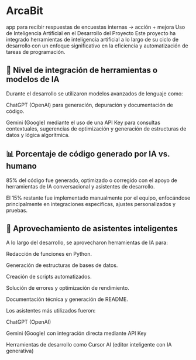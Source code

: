# ArcaBit
app para recibir respuestas de encuestas internas → acción + mejora
Uso de Inteligencia Artificial en el Desarrollo del Proyecto
Este proyecto ha integrado herramientas de inteligencia artificial a lo largo de su ciclo de desarrollo con un enfoque significativo en la eficiencia y automatización de tareas de programación.

##  🔎 Nivel de integración de herramientas o modelos de IA
Durante el desarrollo se utilizaron modelos avanzados de lenguaje como:

ChatGPT (OpenAI) para generación, depuración y documentación de código.

Gemini (Google) mediante el uso de una API Key para consultas contextuales, sugerencias de optimización y generación de estructuras de datos y lógica algorítmica.

## 📊 Porcentaje de código generado por IA vs. humano
85% del código fue generado, optimizado o corregido con el apoyo de herramientas de IA conversacional y asistentes de desarrollo.

El 15% restante fue implementado manualmente por el equipo, enfocándose principalmente en integraciones específicas, ajustes personalizados y pruebas.

## 🤖 Aprovechamiento de asistentes inteligentes
A lo largo del desarrollo, se aprovecharon herramientas de IA para:

Redacción de funciones en Python.

Generación de estructuras de bases de datos.

Creación de scripts automatizados.

Solución de errores y optimización de rendimiento.

Documentación técnica y generación de README.

Los asistentes más utilizados fueron:

ChatGPT (OpenAI)

Gemini (Google) con integración directa mediante API Key

Herramientas de desarrollo como Cursor AI (editor inteligente con IA generativa)
